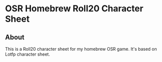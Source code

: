 # OSR Homebrew Roll20 Character Sheet

## About
This is a Roll20 character sheet for my homebrew OSR game.
It's based on Lotfp character sheet.
